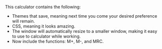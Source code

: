 

This calculator contains the following:
* Themes that save, meaning next time you come your desired preference will remain.
* CSS, meaning it looks amazing.
* The window will automatically resize to a smaller window, making it easy to use to calculator while working.
* Now include the functions: M+, M-, and MRC.
